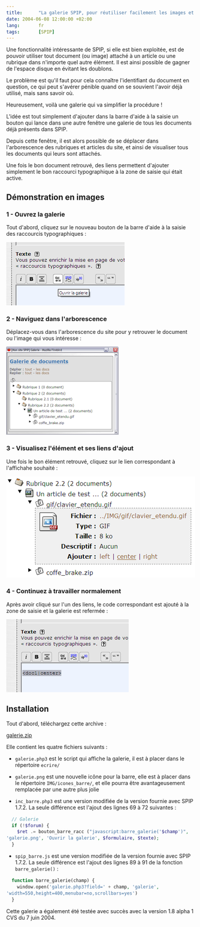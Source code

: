 ```yaml
--- 
title:      "La galerie SPIP, pour réutiliser facilement les images et documents" 
date: 2004-06-08 12:00:00 +02:00
lang:       fr 
tags:       [SPIP]
---
```


Une fonctionnalité intéressante de SPIP, si elle est bien exploitée, est de pouvoir utiliser tout document (ou image) attaché à un article ou une rubrique dans n'importe quel autre élément. Il est ainsi possible de gagner de l'espace disque en évitant les doublons.

Le problème est qu'il faut pour cela connaître l'identifiant du document en question, ce qui peut s'avérer pénible quand on se souvient l'avoir déjà utilisé, mais sans savoir où.

Heureusement, voilà une galerie qui va simplifier la procédure !

L'idée est tout simplement d'ajouter dans la barre d'aide à la saisie un bouton qui lance dans une autre fenêtre une galerie de tous les documents déjà présents dans SPIP.

Depuis cette fenêtre, il est alors possible de se déplacer dans l'arborescence des rubriques et articles du site, et ainsi de visualiser tous les documents qui leurs sont attachés.

Une fois le bon document retrouvé, des liens permettent d'ajouter simplement le bon raccourci typographique à la zone de saisie qui était active.

## Démonstration en images

### 1 - Ouvrez la galerie

Tout d'abord, cliquez sur le nouveau bouton de la barre d'aide à la saisie des raccourcis typographiques :

![](galerie_spip_1.png)

### 2 - Naviguez dans l'arborescence

Déplacez-vous dans l'arborescence du site pour y retrouver le document ou l'image qui vous intéresse :

![](galerie_spip_2.png)

### 3 - Visualisez l'élément et ses liens d'ajout

Une fois le bon élément retrouvé, cliquez sur le lien correspondant à l'affichahe souhaité :

![](galerie_spip_3.png)

### 4 - Continuez à travailler normalement

Après avoir cliqué sur l'un des liens, le code correspondant est ajouté à la zone de saisie et la galerie est refermée :

![](galerie_spip_4.png)

## Installation

Tout d'abord, téléchargez cette archive :

[galerie.zip](galerie.zip)

Elle contient les quatre fichiers suivants :

- `galerie.php3` est le script qui affiche la galerie, il est à placer dans le répertoire `ecrire/`
  

- `galerie.png` est une nouvelle icône pour la barre, elle est à placer dans le répertoire `IMG/icones_barre/`, et elle pourra être avantageusement remplacée par une autre plus jolie

- `inc_barre.php3` est une version modifiée de la version  fournie avec SPIP 1.7.2. La seule différence est l'ajout des lignes 69 à 72 suivantes :
```php
  // Galerie
  if (!$forum) {
    $ret .= bouton_barre_racc ("javascript:barre_galerie('$champ')",
'galerie.png', 'Ouvrir la galerie', $formulaire, $texte);
  }
```

- `spip_barre.js` est une version modifiée de la version fournie avec SPIP 1.7.2. La seule différence est l'ajout des lignes 89 à 91 de la fonction `barre_galerie()` :
```php
  function barre_galerie(champ) {
    window.open('galerie.php3?field=' + champ, 'galerie',
'width=550,height=400,menubar=no,scrollbars=yes')
  }
```


Cette galerie a également été testée avec succès avec la version 1.8 alpha 1 CVS du 7 juin 2004.
